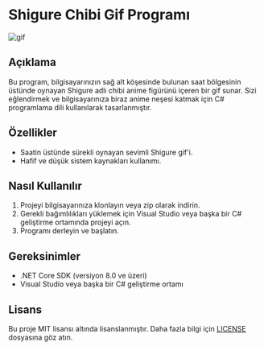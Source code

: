 # Shigure Chibi  Gif Programı
![gif](https://live.staticflickr.com/65535/53433242251_1a671d78db_o.gif)


## Açıklama

Bu program, bilgisayarınızın sağ alt köşesinde bulunan saat bölgesinin üstünde oynayan Shigure adlı chibi anime figürünü içeren bir gif sunar. Sizi eğlendirmek ve bilgisayarınıza biraz anime neşesi katmak için C# programlama dili kullanılarak tasarlanmıştır.

## Özellikler

- Saatin üstünde sürekli oynayan sevimli Shigure gif'i.
- Hafif ve düşük sistem kaynakları kullanımı.


## Nasıl Kullanılır

1. Projeyi bilgisayarınıza klonlayın veya zip olarak indirin.
2. Gerekli bağımlılıkları yüklemek için Visual Studio veya başka bir C# geliştirme ortamında projeyi açın.
3. Programı derleyin ve başlatın.

## Gereksinimler

- .NET Core SDK (versiyon 8.0 ve üzeri)
- Visual Studio veya başka bir C# geliştirme ortamı


## Lisans

Bu proje MIT lisansı altında lisanslanmıştır. Daha fazla bilgi için [LICENSE](LICENSE) dosyasına göz atın.
